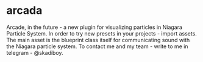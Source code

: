 # arcada
Arcade, in the future - a new plugin for visualizing particles in Niagara Particle System.
In order to try new presets in your projects - import assets.
The main asset is the blueprint class itself for communicating sound with the Niagara particle system.
To contact me and my team - write to me in telegram - @skadiboy.
